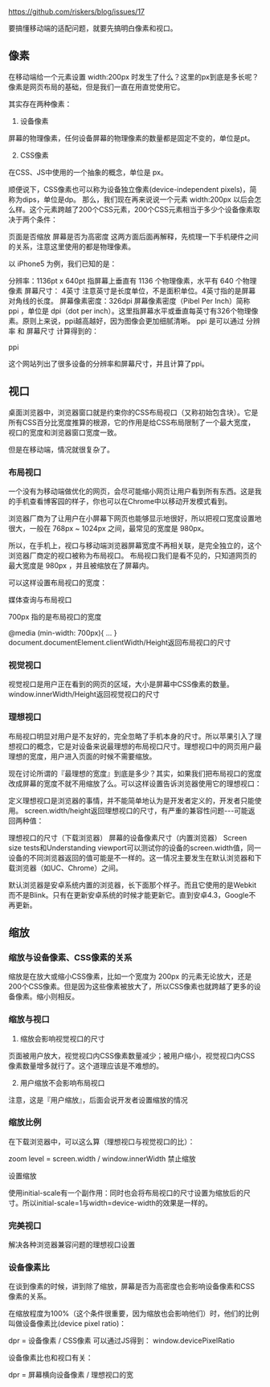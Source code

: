 https://github.com/riskers/blog/issues/17

要搞懂移动端的适配问题，就要先搞明白像素和视口。

## 像素

在移动端给一个元素设置 width:200px 时发生了什么？这里的px到底是多长呢？像素是网页布局的基础，但是我们一直在用直觉使用它。

其实存在两种像素：

1. 设备像素

屏幕的物理像素，任何设备屏幕的物理像素的数量都是固定不变的，单位是pt。

2. CSS像素

在CSS、JS中使用的一个抽象的概念，单位是 px。

顺便说下，CSS像素也可以称为设备独立像素(device-independent pixels)，简称为dips，单位是dp。
那么，我们现在再来说说一个元素 width:200px 以后会怎么样。这个元素跨越了200个CSS元素，200个CSS元素相当于多少个设备像素取决于两个条件：

页面是否缩放
屏幕是否为高密度
这两方面后面再解释，先梳理一下手机硬件之间的关系，注意这里使用的都是物理像素。

以 iPhone5 为例，我们已知的是：

分辨率：1136pt x 640pt
指屏幕上垂直有 1136 个物理像素，水平有 640 个物理像素
屏幕尺寸： 4英寸
注意英寸是长度单位，不是面积单位。4英寸指的是屏幕对角线的长度。
屏幕像素密度：326dpi
屏幕像素密度（Pibel Per Inch）简称 ppi ，单位是 dpi（dot per inch）。这里指屏幕水平或垂直每英寸有326个物理像素。原则上来说，ppi越高越好，因为图像会更加细腻清晰。
ppi 是可以通过 分辨率 和 屏幕尺寸 计算得到的：

ppi

这个网站列出了很多设备的分辨率和屏幕尺寸，并且计算了ppi。

## 视口

桌面浏览器中，浏览器窗口就是约束你的CSS布局视口（又称初始包含块）。它是所有CSS百分比宽度推算的根源，它的作用是给CSS布局限制了一个最大宽度，视口的宽度和浏览器窗口宽度一致。

但是在移动端，情况就很复杂了。

### 布局视口

一个没有为移动端做优化的网页，会尽可能缩小网页让用户看到所有东西。这是我的手机查看博客园的样子，你也可以在Chrome中以移动开发模式看到。

浏览器厂商为了让用户在小屏幕下网页也能够显示地很好，所以把视口宽度设置地很大，一般在 768px ~ 1024px 之间，最常见的宽度是 980px。

所以，在手机上，视口与移动端浏览器屏幕宽度不再相关联，是完全独立的，这个浏览器厂商定的视口被称为布局视口。
布局视口我们是看不见的，只知道网页的最大宽度是 980px ，并且被缩放在了屏幕内。

可以这样设置布局视口的宽度：

<meta name="viewport" content="width=640">

媒体查询与布局视口

700px 指的是布局视口的宽度

@media (min-width: 700px){
    ...
}
document.documentElement.clientWidth/Height返回布局视口的尺寸

### 视觉视口

视觉视口是用户正在看到的网页的区域，大小是屏幕中CSS像素的数量。window.innerWidth/Height返回视觉视口的尺寸

### 理想视口

布局视口明显对用户是不友好的，完全忽略了手机本身的尺寸。所以苹果引入了理想视口的概念，它是对设备来说最理想的布局视口尺寸。理想视口中的网页用户最理想的宽度，用户进入页面的时候不需要缩放。

现在讨论所谓的『最理想的宽度』到底是多少？其实，如果我们把布局视口的宽度改成屏幕的宽度不就不用缩放了么。可以这样设置告诉浏览器使用它的理想视口：

<meta name="viewport" content="width=device-width">
定义理想视口是浏览器的事情，并不能简单地认为是开发者定义的，开发者只能使用。
screen.width/height返回理想视口的尺寸，有严重的兼容性问题---可能返回两种值：

理想视口的尺寸（下载浏览器）
屏幕的设备像素尺寸（内置浏览器）
Screen size tests和Understanding viewport可以测试你的设备的screen.width值，同一设备的不同浏览器返回的值可能是不一样的。这一情况主要发生在默认浏览器和下载浏览器（如UC、Chrome）之间。

默认浏览器是安卓系统内置的浏览器，长下面那个样子。而且它使用的是Webkit而不是Blink。只有在更新安卓系统的时候才能更新它。直到安卓4.3，Google不再更新。

## 缩放

### 缩放与设备像素、CSS像素的关系

缩放是在放大或缩小CSS像素，比如一个宽度为 200px 的元素无论放大，还是200个CSS像素。但是因为这些像素被放大了，所以CSS像素也就跨越了更多的设备像素。缩小则相反。

### 缩放与视口

1. 缩放会影响视觉视口的尺寸

页面被用户放大，视觉视口内CSS像素数量减少；被用户缩小，视觉视口内CSS像素数量增多就行了。这个道理应该是不难想的。

2. 用户缩放不会影响布局视口

注意，这是『用户缩放』，后面会说开发者设置缩放的情况

### 缩放比例

在下载浏览器中，可以这么算（理想视口与视觉视口的比）：

zoom level = screen.width / window.innerWidth
禁止缩放

<meta name="viewport" content="user-scalable=no">
设置缩放

<meta name="viewport" content="initial-scale=2">

使用initial-scale有一个副作用：同时也会将布局视口的尺寸设置为缩放后的尺寸。所以initial-scale=1与width=device-width的效果是一样的。

### 完美视口
解决各种浏览器兼容问题的理想视口设置

<meta name="viewport" content="width=device-width,initial-scale=1">

### 设备像素比

在谈到像素的时候，讲到除了缩放，屏幕是否为高密度也会影响设备像素和CSS像素的关系。

在缩放程度为100%（这个条件很重要，因为缩放也会影响他们）时，他们的比例叫做设备像素比(device pixel ratio)：

dpr = 设备像素 / CSS像素
可以通过JS得到： window.devicePixelRatio

设备像素比也和视口有关：

dpr = 屏幕横向设备像素 / 理想视口的宽
